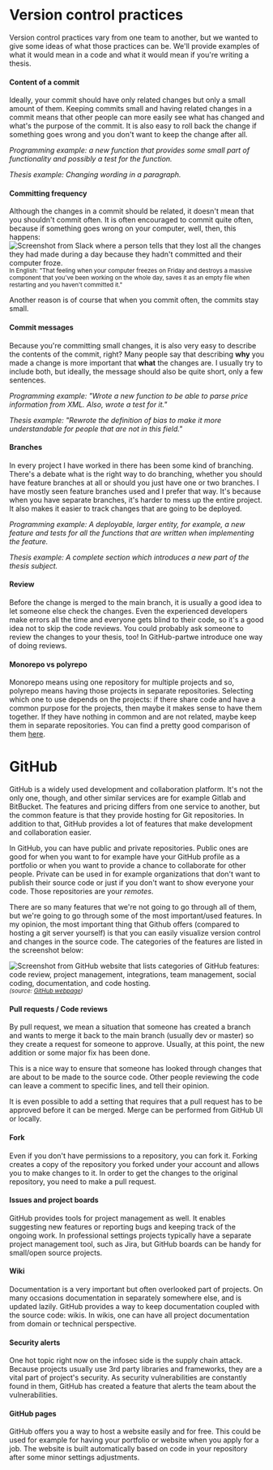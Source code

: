 # Version control practices 
Version control practices vary from one team to another, but we wanted to give some ideas of what those practices can be. We'll provide examples of what it would mean in a code and what it would mean if you're writing a thesis.

#### Content of a commit
Ideally, your commit should have only related changes but only a small amount of them. Keeping commits small and having related changes in a commit means that other people can more easily see what has changed and what's the purpose of the commit. It is also easy to roll back the change if something goes wrong and you don't want to keep the change after all.

*Programming example: a new function that provides some small part of functionality and possibly a test for the function.*

*Thesis example: Changing wording in a paragraph.*

#### Committing frequency
Although the changes in a commit should be related, it doesn't mean that you shouldn't commit often. It is often encouraged to commit quite often, because if something goes wrong on your computer, well, then, this happens:
![Screenshot from Slack where a person tells that they lost all the changes they had made during a day because they hadn't committed and their computer froze.](../../../images/not_committed.png)
<small>In English: "That feeling when your computer freezes on Friday and destroys a massive component that you've been working on the whole day, saves it as an empty file when restarting and you haven't committed it." </small>  

Another reason is of course that when you commit often, the commits stay small. 

#### Commit messages
Because you're committing small changes, it is also very easy to describe the contents of the commit, right? Many people say that describing **why** you made a change is more important that **what** the changes are. I usually try to include both, but ideally, the message should also be quite short, only a few sentences. 

*Programming example: "Wrote a new function to be able to parse price information from XML. Also, wrote a test for it."*

*Thesis example: "Rewrote the definition of bias to make it more understandable for people that are not in this field."* 

#### Branches
In every project I have worked in there has been some kind of branching. There's a debate what is the right way to do branching, whether you should have feature branches at all or should you just have one or two branches. I have mostly seen feature branches used and I prefer that way. It's because when you have separate branches, it's harder to mess up the entire project. It also makes it easier to track changes that are going to be deployed. 

*Programming example: A deployable, larger entity, for example, a new feature and tests for all the functions that are written when implementing the feature.*

*Thesis example: A complete section which introduces a new part of the thesis subject.*

#### Review
Before the change is merged to the main branch, it is usually a good idea to let someone else check the changes. Even the experienced developers make errors all the time and everyone gets blind to their code, so it's a good idea not to skip the code reviews. You could probably ask someone to review the changes to your thesis, too! In GitHub-partwe introduce  one way of doing reviews.

#### Monorepo vs polyrepo  
Monorepo means using one repository for multiple projects and so, polyrepo means having those projects in separate repositories. Selecting which one to use depends on the projects: if there share code and have a common purpose for the projects, then maybe it makes sense to have them together. If they have nothing in common and are not related, maybe keep them in separate repositories. You can find a pretty good comparison of them 
[here](https://github.com/joelparkerhenderson/monorepo_vs_polyrepo#comparisons).

# GitHub

GitHub is a widely used development and collaboration platform. It's not the only one, though, and other similar services are for example Gitlab and BitBucket. The features and pricing differs from one service to another, but the common feature is that they provide hosting for Git repositories. In addition to that, GitHub provides a lot of features that make development and collaboration easier. 

In GitHub, you can have public and private repositories. Public ones are good for when you want to for example have your GitHub profile as a portfolio or when you want to provide a chance to collaborate for other people. Private can be used in for example organizations that don't want to publish their source code or just if you don't want to show everyone your code. Those repositories are your _remotes_.

There are so many features that we're not going to go through all of them, but we're going to go through some of the most important/used features. In my opinion, the most important thing that Github offers (compared to hosting a git server yourself) is that you can easily visualize version control and changes in the source code. The categories of the features are listed in the screenshot below:

![Screenshot from GitHub website that lists categories of GitHub features: code review, project management, integrations, team management, social coding, documentation, and code hosting.](../../../images/features_github.jpg)
<small>_(source: [GitHub webpage](https://github.com/features))_</small>

#### Pull requests / Code reviews
By pull request, we mean a situation that someone has created a branch and wants to merge it back to the main branch (usually dev or master) so they create a request for someone to approve. Usually, at this point, the new addition or some major fix has been done.

This is a nice way to ensure that someone has looked through changes that are about to be made to the source code. Other people reviewing the code can leave a comment to specific lines, and tell their opinion.

It is even possible to add a setting that requires that a pull request has to be approved before it can be merged. Merge can be performed from GitHub UI or locally.

#### Fork
Even if you don't have permissions to a repository, you can fork it. Forking creates a copy of the repository you forked under your account and allows you to make changes to it. In order to get the changes to the original repository, you need to make a pull request. 

#### Issues and project boards
GitHub provides tools for project management as well. It enables suggesting new features or reporting bugs and keeping track of the ongoing work. In professional settings projects typically have a separate project management tool, such as Jira, but GitHub boards can be handy for small/open source projects. 

#### Wiki  
Documentation is a very important but often overlooked part of projects. On many occasions documentation in separately somewhere else, and is updated lazily. GitHub provides a way to keep documentation coupled with the source code: wikis. In wikis, one can have all project documentation from domain or technical perspective. 

#### Security alerts
One hot topic right now on the infosec side is the supply chain attack. Because projects usually use 3rd party libraries and frameworks, they are a vital part of project's security. As security vulnerabilities are constantly found in them, GitHub has created a feature that alerts the team about the vulnerabilities.

#### GitHub pages 
GitHub offers you a way to host a website easily and for free. This could be used for example for having your portfolio or website when you apply for a job. The website is built automatically based on code in your repository after some minor settings adjustments. 





